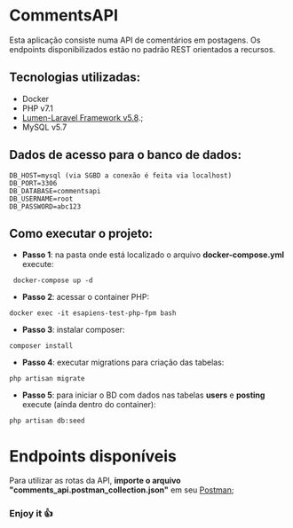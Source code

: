 # CommentsAPI

Esta aplicação consiste numa API de comentários em postagens. Os endpoints disponibilizados estão no padrão REST orientados a recursos.

## Tecnologias utilizadas:
* Docker
* PHP v7.1
* [Lumen-Laravel Framework v5.8](https://lumen.laravel.com).;
* MySQL v5.7

## Dados de acesso para o banco de dados:
```
DB_HOST=mysql (via SGBD a conexão é feita via localhost)
DB_PORT=3306
DB_DATABASE=commentsapi
DB_USERNAME=root
DB_PASSWORD=abc123
```

## Como executar o projeto:
* **Passo 1**: na pasta onde está localizado o arquivo **docker-compose.yml** execute:
```
 docker-compose up -d
```

* **Passo 2**: acessar o container PHP:
```
docker exec -it esapiens-test-php-fpm bash
```

* **Passo 3**: instalar composer:
```
composer install
```

* **Passo 4**: executar migrations para criação das tabelas:
```
php artisan migrate
```

* **Passo 5**: para iniciar o BD com dados nas tabelas  **users** e **posting** execute (ainda dentro do container):
```
php artisan db:seed
```

# Endpoints disponíveis

Para utilizar as rotas da API, **importe o arquivo "comments_api.postman_collection.json"** em seu [Postman](https://www.getpostman.com/);

### Enjoy it :+1:

